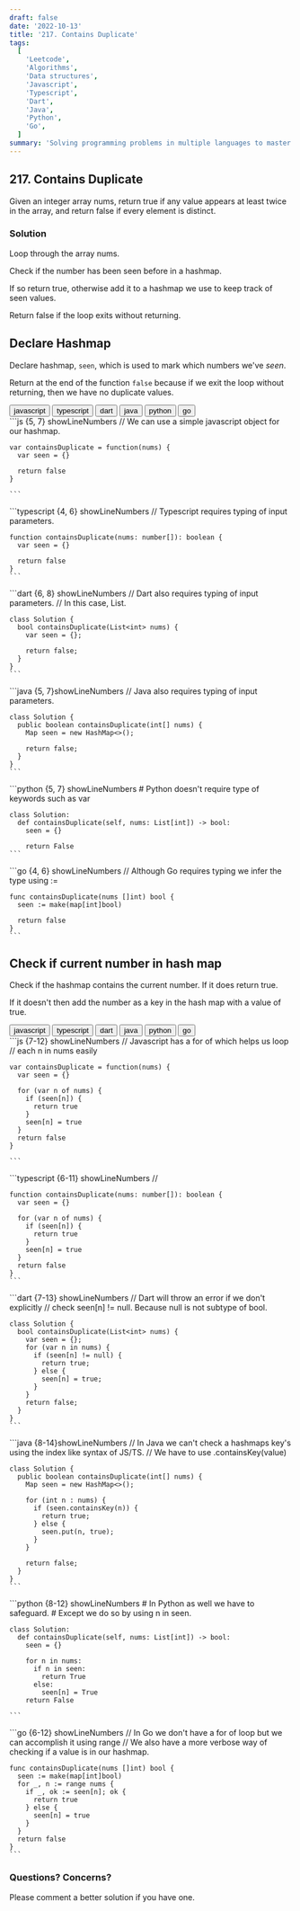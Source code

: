 ```yaml
---
draft: false
date: '2022-10-13'
title: '217. Contains Duplicate'
tags:
  [
    'Leetcode',
    'Algorithms',
    'Data structures',
    'Javascript',
    'Typescript',
    'Dart',
    'Java',
    'Python',
    'Go',
  ]
summary: 'Solving programming problems in multiple languages to master syntax, data structures, and algorithms.'
---
```


## 217. Contains Duplicate

Given an integer array nums, return true if any value appears at least twice in
the array, and return false if every element is distinct.

### Solution

Loop through the array nums.

Check if the number has been seen before in a hashmap.

If so return true, otherwise add it to a hashmap we use to keep track of seen values.

Return false if the loop exits without returning.

## Declare Hashmap

Declare hashmap, `seen`, which is used to mark which numbers we've _seen_.

Return at the end of the function `false` because if we exit the loop without
returning, then we have no duplicate values.

<div className="tab-group">
  <div className="tab">
    <button id="js" className="tablinks">javascript</button>
    <button id="ts" className="tablinks">typescript</button>
    <button id="dart" className="tablinks">dart</button>
    <button id="java" className="tablinks">java</button>
    <button id="python" className="tablinks">python</button>
    <button id="go" className="tablinks">go</button>
  </div>

  <div id="js" className="tabcontent">
    ```js {5, 7} showLineNumbers
    // We can use a simple javascript object for our hashmap.

    var containsDuplicate = function(nums) {
      var seen = {}

      return false
    }

    ```

  </div>

  <div id="ts" className="tabcontent">
    ```typescript {4, 6} showLineNumbers
    // Typescript requires typing of input parameters.

    function containsDuplicate(nums: number[]): boolean {
      var seen = {}

      return false
    }
    ```

  </div>

  <div id="dart" className="tabcontent">
    ```dart {6, 8} showLineNumbers
    // Dart also requires typing of input parameters.
    // In this case, List<int>.

    class Solution {
      bool containsDuplicate(List<int> nums) {
        var seen = {};

        return false;
      }
    }
    ```

  </div>

  <div id="java" className="tabcontent">
    ```java {5, 7}showLineNumbers
    // Java also requires typing of input parameters.

    class Solution {
      public boolean containsDuplicate(int[] nums) {
        Map seen = new HashMap<>();

        return false;
      }
    }
    ```

  </div>

  <div id="python" className="tabcontent">
    ```python {5, 7} showLineNumbers
    # Python doesn't require type of keywords such as var

    class Solution:
      def containsDuplicate(self, nums: List[int]) -> bool:
        seen = {}

        return False
    ```

  </div>

  <div id="go" className="tabcontent">
    ```go {4, 6} showLineNumbers
    // Although Go requires typing we infer the type using :=

    func containsDuplicate(nums []int) bool {
      seen := make(map[int]bool)

      return false
    }
    ```

  </div>
</div>

## Check if current number in hash map

Check if the hashmap contains the current number. If it does return true.

If it doesn't then add the number as a key in the hash map with a value of true.

<div className="tab-group">
  <div className="tab">
    <button id="js" className="tablinks">javascript</button>
    <button id="ts" className="tablinks">typescript</button>
    <button id="dart" className="tablinks">dart</button>
    <button id="java" className="tablinks">java</button>
    <button id="python" className="tablinks">python</button>
    <button id="go" className="tablinks">go</button>
  </div>

  <div id="js" className="tabcontent">
    ```js {7-12} showLineNumbers
    // Javascript has a for of which helps us loop
    // each n in nums easily

    var containsDuplicate = function(nums) {
      var seen = {}

      for (var n of nums) {
        if (seen[n]) {
          return true
        }
        seen[n] = true
      }
      return false
    }

    ```

  </div>

  <div id="ts" className="tabcontent">
    ```typescript {6-11} showLineNumbers
    //

    function containsDuplicate(nums: number[]): boolean {
      var seen = {}

      for (var n of nums) {
        if (seen[n]) {
          return true
        }
        seen[n] = true
      }
      return false
    }
    ```

  </div>

  <div id="dart" className="tabcontent">
    ```dart {7-13} showLineNumbers
    // Dart will throw an error if we don't explicitly
    // check seen[n] != null. Because null is not subtype of bool.

    class Solution {
      bool containsDuplicate(List<int> nums) {
        var seen = {};
        for (var n in nums) {
          if (seen[n] != null) {
            return true;
          } else {
            seen[n] = true;
          }
        }
        return false;
      }
    }
    ```

  </div>

  <div id="java" className="tabcontent">
    ```java {8-14}showLineNumbers
    // In Java we can't check a hashmaps key's using the index like syntax of JS/TS.
    // We have to use .containsKey(value)

    class Solution {
      public boolean containsDuplicate(int[] nums) {
        Map seen = new HashMap<>();

        for (int n : nums) {
          if (seen.containsKey(n)) {
            return true;
          } else {
            seen.put(n, true);
          }
        }

        return false;
      }
    }
    ```

  </div>

  <div id="python" className="tabcontent">
    ```python {8-12} showLineNumbers
    # In Python as well we have to safeguard.
    # Except we do so by using n in seen.

    class Solution:
      def containsDuplicate(self, nums: List[int]) -> bool:
        seen = {}

        for n in nums:
          if n in seen:
            return True
          else:
            seen[n] = True
        return False

    ```

  </div>

  <div id="go" className="tabcontent">
    ```go {6-12} showLineNumbers
    // In Go we don't have a for of loop but we can accomplish it using range
    // We also have a more verbose way of checking if a value is in our hashmap.

    func containsDuplicate(nums []int) bool {
      seen := make(map[int]bool)
      for _, n := range nums {
        if _, ok := seen[n]; ok {
          return true
        } else {
          seen[n] = true
        }
      }
      return false
    }
    ```

  </div>
</div>

### Questions? Concerns?

Please comment a better solution if you have one.
